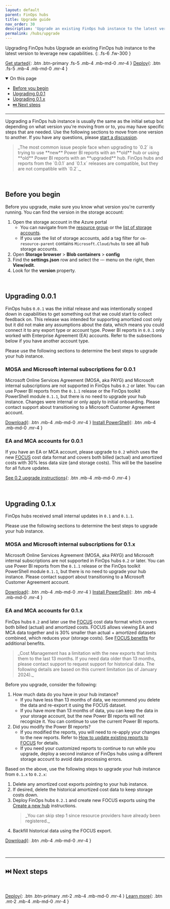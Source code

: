 ```yaml
---
layout: default
parent: FinOps hubs
title: Upgrade guide
nav_order: 30
description: 'Upgrade an existing FinOps hub instance to the latest version.'
permalink: /hubs/upgrade
---
```


<span class="fs-9 d-block mb-4">Upgrading FinOps hubs</span>
Upgrade an existing FinOps hub instance to the latest version to leverage new capabilities.
{: .fs-6 .fw-300 }

[Get started](#before-you-begin){: .btn .btn-primary .fs-5 .mb-4 .mb-md-0 .mr-4 }
[Deploy](README.md#-create-a-new-hub){: .btn .fs-5 .mb-4 .mb-md-0 .mr-4 }

<details open markdown="1">
   <summary class="fs-2 text-uppercase">On this page</summary>

- [Before you begin](#before-you-begin)
- [Upgrading 0.0.1](#upgrading-001)
- [Upgrading 0.1.x](#upgrading-01x)
- [⏭️ Next steps](#️-next-steps)

</details>

---

Upgrading a FinOps hub instance is usually the same as the initial setup but depending on what version you're moving from or to, you may have specific steps that are needed. Use the following sections to move from one version to another. If you have any questions, please [start a discussion](https://github.com/microsoft/finops-toolkit/discussions).

<blockquote class="warning" markdown="1">
  _The most common issue people face when upgrading to `0.2` is trying to use **new** Power BI reports with an **old** hub or using **old** Power BI reports with an **upgraded** hub. FinOps hubs and reports from the `0.0.1` and `0.1.x` releases are compatible, but they are not compatible with `0.2`._
</blockquote>

<br>

## Before you begin

Before you upgrade, make sure you know what version you're currently running. You can find the version in the storage account:

1. Open the storage account in the Azure portal
   - You can navigate from the [resource group](https://portal.azure.com/#browse/resourcegroups) or the [list of storage accounts](https://portal.azure.com/#browse/Microsoft.Storage%2FStorageAccounts).
   - If you use the list of storage accounts, add a tag filter for `cm-resource-parent` contains `Microsoft.Cloud/hubs` to see all hub storage accounts.
2. Open **Storage browser** > **Blob containers** > **config**
3. Find the **settings.json** row and select the **⋯** menu on the right, then **View/edit**.
4. Look for the **version** property.

<br>

## Upgrading 0.0.1

FinOps hubs `0.0.1` was the initial release and was intentionally scoped down in capabilities to get something out that we could start to collect feedback on. This release was intended for supporting amortized cost only but it did not make any assumptions about the data, which means you could connect it to any export type or account type. Power BI reports in `0.0.1` only worked with Enterprise Agreement (EA) accounts. Refer to the subsections below if you have another account type.

Please use the following sections to determine the best steps to upgrade your hub instance.

### MOSA and Microsoft internal subscriptions for 0.0.1

Microsoft Online Services Agreement (MOSA, aka PAYG) and Microsoft internal subscriptions are not supported in FinOps hubs `0.2` or later. You can use Power BI reports from the `0.1.1` release or the FinOps toolkit PowerShell module `0.1.1`, but there is no need to upgrade your hub instance. Changes were internal or only apply to initial onboarding. Please contact support about transitioning to a Microsoft Customer Agreement account.

[Download](https://github.com/microsoft/finops-toolkit/releases/tag/v0.1.1){: .btn .mb-4 .mb-md-0 .mr-4 }
[Install PowerShell](../../_automation/powershell/README.md#-install-the-module){: .btn .mb-4 .mb-md-0 .mr-4 }

### EA and MCA accounts for 0.0.1

If you have an EA or MCA account, please upgrade to `0.2` which uses the new [FOCUS](../../_docs/focus/README.md) cost data format and covers both billed (actual) and amortized costs with 30% less data size (and storage costs). This will be the baseline for all future updates.

[See 0.2 upgrade instructions](#ea-and-mca-accounts-for-01x){: .btn .mb-4 .mb-md-0 .mr-4 }

<br>

## Upgrading 0.1.x

FinOps hubs received small internal updates in `0.1` and `0.1.1`.

Please use the following sections to determine the best steps to upgrade your hub instance.

### MOSA and Microsoft internal subscriptions for 0.1.x

Microsoft Online Services Agreement (MOSA, aka PAYG) and Microsoft internal subscriptions are not supported in FinOps hubs `0.2` or later. You can use Power BI reports from the `0.1.1` release or the FinOps toolkit PowerShell module `0.1.1`, but there is no need to upgrade your hub instance. Please contact support about transitioning to a Microsoft Customer Agreement account.

[Download](https://github.com/microsoft/finops-toolkit/releases/tag/v0.1.1){: .btn .mb-4 .mb-md-0 .mr-4 }
[Install PowerShell](../../_automation/powershell/README.md#-install-the-module){: .btn .mb-4 .mb-md-0 .mr-4 }

### EA and MCA accounts for 0.1.x

FinOps hubs `0.2` and later use the [FOCUS](../../_docs/focus/README.md) cost data format which covers both billed (actual) and amortized costs. FOCUS allows viewing EA and MCA data together and is 30% smaller than actual + amortized datasets combined, which reduces your (storage costs). See [FOCUS benefits](../../_docs/focus/README.md#-benefits) for additional benefits.

<blockquote class="important" markdown="1">
  _Cost Management has a limitation with the new exports that limits them to the last 13 months. If you need data older than 13 months, please contact support to request support for historical data. The following details are based on this current limitation (as of January 2024)._
</blockquote>

Before you upgrade, consider the following:

1. How much data do you have in your hub instance?
   - If you have less than 13 months of data, we recommend you delete the data and re-export it using the FOCUS dataset.
   - If you have more than 13 months of data, you can keep the data in your storage account, but the new Power BI reports will not recognize it. You can continue to use the current Power BI reports.
2. Did you modify the Power BI reports?
   - If you modified the reports, you will need to re-apply your changes to the new reports. Refer to [How to update existing reports to FOCUS](../../_docs/focus/README.md#how-to-update-existing-reports-to-focus) for details.
   - If you need your customized reports to continue to run while you upgrade, deploy a second instance of FinOps hubs using a different storage account to avoid data processing errors.

Based on the above, use the following steps to upgrade your hub instance from `0.1.x` to `0.2.x`:

1. Delete any amortized cost exports pointing to your hub instance.
2. If desired, delete the historical amortized cost data to keep storage costs down.
3. Deploy FinOps hubs `0.2.1` and create new FOCUS exports using the [Create a new hub](./README.md#-create-a-new-hub) instructions.
   <blockquote class="note" markdown="1">
     _You can skip step 1 since resource providers have already been registered._
   </blockquote>
4. Backfill historical data using the FOCUS export.

[Download](https://github.com/microsoft/finops-toolkit/releases/tag/v0.2.1){: .btn .mb-4 .mb-md-0 .mr-4 }

<br>

---

## ⏭️ Next steps

<br>

[Deploy](./README.md#-create-a-new-hub){: .btn .btn-primary .mt-2 .mb-4 .mb-md-0 .mr-4 }
[Learn more](./README.md#-why-finops-hubs){: .btn .mt-2 .mb-4 .mb-md-0 .mr-4 }

<br>
